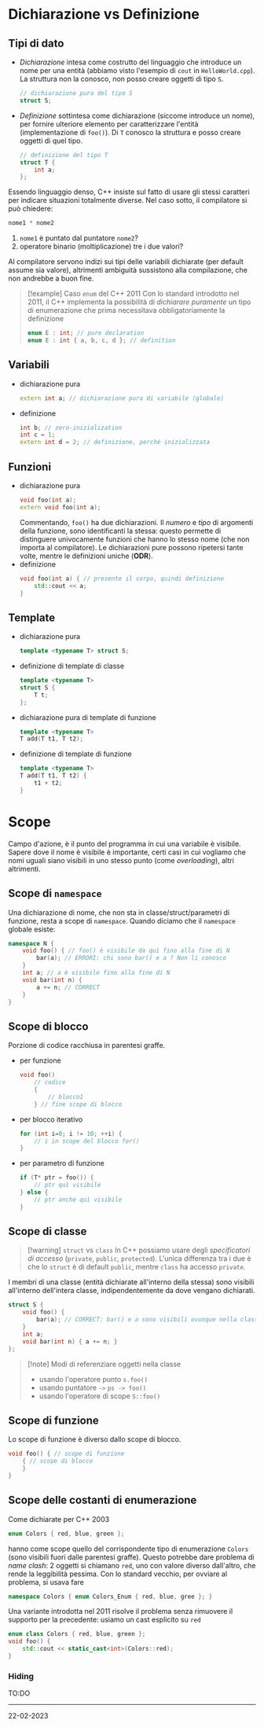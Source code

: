 ```toc
```

# Dichiarazione vs Definizione
## Tipi di dato
- *Dichiarazione* intesa come costrutto del linguaggio che introduce un nome per una entità (abbiamo visto l'esempio di `cout` in `HelloWorld.cpp`). La struttura non la conosco, non posso creare oggetti di tipo `S`.
  ```cpp
  // dichiarazione pura del tipo S
  struct S;
  ```
- *Definizione* sottintesa come dichiarazione (siccome introduce un nome), per fornire ulteriore elemento per caratterizzare l'entità (implementazione di `foo()`). Di `T` conosco la struttura e posso creare oggetti di quel tipo.
  ```cpp
  // definizione del tipo T
  struct T {
	  int a;
  };
  ```

Essendo linguaggio denso, C++ insiste sul fatto di usare gli stessi caratteri per indicare situazioni totalmente diverse. Nel caso sotto, il compilatore si può chiedere:
```cpp
nome1 * nome2
```
1) `nome1` è puntato dal puntatore `nome2`?
2) operatore binario (moltiplicazione) tre i due valori?

Al compilatore servono indizi sui tipi delle variabili dichiarate (per default assume sia valore), altrimenti ambiguità sussistono alla compilazione, che non andrebbe a buon fine.
> [!example] Caso `enum` del C++ 2011
> Con lo standard introdotto nel 2011, il C++ implementa la possibilità di *dichiarare puramente* un tipo di enumerazione che prima necessitava obbligatoriamente la definizione
> ```cpp
 > enum E : int; // pure declaration
 > enum E : int { a, b, c, d }; // definition
> ```

## Variabili
- dichiarazione pura
  ```cpp
  extern int a; // dichiarazione pura di variabile (globale)
  ```
- definizione
  ```cpp
  int b; // zero-inizialization 
  int c = 1;
  extern int d = 2; // definizione, perché inizializzata
  ```

## Funzioni
- dichiarazione pura
  ```cpp
  void foo(int a);
  extern void foo(int a);
  ```
  Commentando, `foo()` ha due dichiarazioni.
  Il *numero* e *tipo* di argomenti della funzione, sono identificanti la stessa: questo permette di distinguere univocamente funzioni che hanno lo stesso nome (che non importa al compilatore). Le dichiarazioni pure possono ripetersi tante volte, mentre  le definizioni uniche (**ODR**).
- definizione
  ```cpp
  void foo(int a) { // presente il corpo, quindi definizione
	  std::cout << a;
  }
  ```
## Template
- dichiarazione pura
  ```cpp
  template <typename T> struct S;
  ```
- definizione di template di classe
  ```cpp
  template <typename T>
  struct S {
	  T t;
  };
  ```
- dichiarazione pura di template di funzione
  ```cpp
  template <typename T>
  T add(T t1, T t2);
  ```
- definizione di template di funzione
  ```cpp
  template <typename T>
  T add(T t1, T t2) {
	  t1 + t2;
  }
  ```
# Scope
Campo d'azione, è il punto del programma in cui una variabile è visibile.
Sapere dove il nome è visibile è importante, certi casi in cui vogliamo che nomi uguali siano visibili in uno stesso punto (come *overloading*), altri altrimenti.
## Scope di `namespace`
Una dichiarazione di nome, che non sta in classe/struct/parametri di funzione, resta a scope di `namespace`. Quando diciamo che il `namespace` globale esiste:
```cpp
namespace N {
	void foo() { // foo() è visibile da quì fino alla fine di N
		bar(a); // ERRORI: chi sono bar() e a ? Non li conosco
	}
	int a; // a è visibile fino alla fine di N
	void bar(int n) {
		a += n; // CORRECT
	}
}
```
## Scope di blocco
Porzione di codice racchiusa in parentesi graffe.
- per funzione
	```cpp
	void foo() 
		// codice
		{
			// blocco1
		} // fine scope di blocco
	```
- per blocco iterativo
	```cpp
	for (int i=0; i != 10; ++i) {
		// i in scope del blocco for()
	}
	```
- per parametro di funzione
  ```cpp
  if (T* ptr = foo()) {
	  // ptr quì visibile
  } else {
	  // ptr anche quì visibile
  }
  ```
## Scope di classe
> [!warning] `struct` vs `class`
> In C++ possiamo usare degli *specificatori di accesso* (`private`, `public`, `protected`). L'unica differenza tra i due è che lo `struct` è di default `public`, mentre `class` ha accesso `private`.

I membri di una classe (entità dichiarate all'interno della stessa) sono visibili all'interno dell'intera classe, indipendentemente da dove vengano dichiarati.
```cpp
struct S {
	void foo() {
		bar(a); // CORRECT: bar() e a sono visibili ovunque nella classe
	}
	int a;
	void bar(int n) { a += n; }
};
```

> [!note] Modi di referenziare oggetti nella classe
> - usando l'operatore punto
  `s.foo()`
> - usando puntatore `->`
  `ps -> foo()`
> - usando l'operatore di scope
  `S::foo()`

## Scope di funzione
Lo scope di funzione è diverso dallo scope di blocco.
```cpp
void foo() { // scope di funzione
	{ // scope di blocco
	}
}
```

## Scope delle costanti di enumerazione
Come dichiarate per C++ 2003
```cpp
enum Colors { red, blue, green };
```
hanno come scope quello del corrispondente tipo di enumerazione `Colors` (sono visibili fuori dalle parentesi graffe). Questo potrebbe dare problema di *name clash*: 2 oggetti si chiamano `red`, uno con valore diverso dall'altro, che rende la leggibilità pessima.
Con lo standard vecchio, per ovviare al problema, si usava fare
```cpp
namespace Colors { enum Colors_Enum { red, blue, gree }; }
```
Una variante introdotta nel 2011 risolve il problema senza rimuovere il supporto per la precedente: usiamo un cast esplicito su `red`
```cpp
enum class Colors { red, blue, green };
void foo() {
	std::cout << static_cast<int>(Colors::red);
}
```

### Hiding
TO:DO

---
22-02-2023